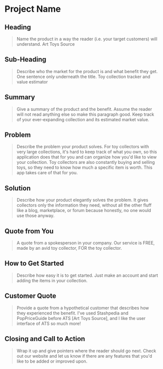 # Project Name #

<!-- 
> This material was originally posted [here](http://www.quora.com/What-is-Amazons-approach-to-product-development-and-product-management). It is reproduced here for posterities sake.

There is an approach called "working backwards" that is widely used at Amazon. They work backwards from the customer, rather than starting with an idea for a product and trying to bolt customers onto it. While working backwards can be applied to any specific product decision, using this approach is especially important when developing new products or features.

For new initiatives a product manager typically starts by writing an internal press release announcing the finished product. The target audience for the press release is the new/updated product's customers, which can be retail customers or internal users of a tool or technology. Internal press releases are centered around the customer problem, how current solutions (internal or external) fail, and how the new product will blow away existing solutions.

If the benefits listed don't sound very interesting or exciting to customers, then perhaps they're not (and shouldn't be built). Instead, the product manager should keep iterating on the press release until they've come up with benefits that actually sound like benefits. Iterating on a press release is a lot less expensive than iterating on the product itself (and quicker!).

If the press release is more than a page and a half, it is probably too long. Keep it simple. 3-4 sentences for most paragraphs. Cut out the fat. Don't make it into a spec. You can accompany the press release with a FAQ that answers all of the other business or execution questions so the press release can stay focused on what the customer gets. My rule of thumb is that if the press release is hard to write, then the product is probably going to suck. Keep working at it until the outline for each paragraph flows. 

Oh, and I also like to write press-releases in what I call "Oprah-speak" for mainstream consumer products. Imagine you're sitting on Oprah's couch and have just explained the product to her, and then you listen as she explains it to her audience. That's "Oprah-speak", not "Geek-speak".

Once the project moves into development, the press release can be used as a touchstone; a guiding light. The product team can ask themselves, "Are we building what is in the press release?" If they find they're spending time building things that aren't in the press release (overbuilding), they need to ask themselves why. This keeps product development focused on achieving the customer benefits and not building extraneous stuff that takes longer to build, takes resources to maintain, and doesn't provide real customer benefit (at least not enough to warrant inclusion in the press release).
 -->
 
## Heading ##
  > Name the product in a way the reader (i.e. your target customers) will understand.
Art Toys Source

## Sub-Heading ##
  > Describe who the market for the product is and what benefit they get. One sentence only underneath the title.
Toy collection tracker and value estimator

## Summary ##
  > Give a summary of the product and the benefit. Assume the reader will not read anything else so make this paragraph good.
Keep track of your ever-expanding collection and its estimated market value.

## Problem ##
  > Describe the problem your product solves.
For toy collectors with very large collections, it's hard to keep track of what you own, so this application does that for you
and can organize how you'd like to view your collection. Toy collectors are also constantly buying and selling toys, so
they need to know how much a specific item is worth. This app takes care of that for you.

## Solution ##
  > Describe how your product elegantly solves the problem.
It gives collectors only the information they need, without all the other fluff like a blog, marketplace, or
forum because honestly, no one would use those anyway.

## Quote from You ##
  > A quote from a spokesperson in your company.
Our service is FREE, made by an avid toy collector, FOR the toy collector.

## How to Get Started ##
  > Describe how easy it is to get started.
Just make an account and start adding the items in your collection.

## Customer Quote ##
  > Provide a quote from a hypothetical customer that describes how they experienced the benefit.
I've used Stashpedia and PopPriceGuide before ATS [Art Toys Source], and I like the user interface of ATS so much more!

## Closing and Call to Action ##
  > Wrap it up and give pointers where the reader should go next.
Check out our website and let us know if there are any features that you'd like to be added or improved upon.
